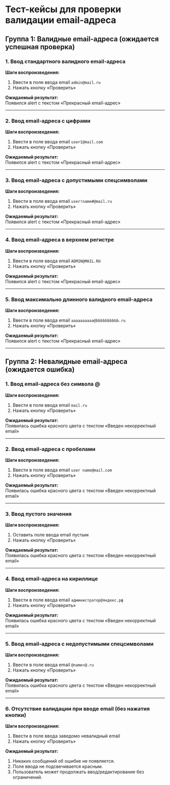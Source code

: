 # Тест-кейсы для проверки валидации email-адреса

## Группа 1: Валидные email-адреса (ожидается успешная проверка)

### 1. Ввод стандартного валидного email-адреса
**Шаги воспроизведения:**
1. Ввести в поле ввода email `admin@mail.ru`
2. Нажать кнопку «Проверить»

**Ожидаемый результат:**  
Появился alert с текстом «Прекрасный email-адрес»

---

### 2. Ввод email-адреса с цифрами
**Шаги воспроизведения:**
1. Ввести в поле ввода email `user1@mail.com`
2. Нажать кнопку «Проверить»

**Ожидаемый результат:**  
Появился alert с текстом «Прекрасный email-адрес»

---

### 3. Ввод email-адреса с допустимыми спецсимволами
**Шаги воспроизведения:**
1. Ввести в поле ввода email `user!name#@mail.ru`
2. Нажать кнопку «Проверить»

**Ожидаемый результат:**  
Появился alert с текстом «Прекрасный email-адрес»

---

### 4. Ввод email-адреса в верхнем регистре
**Шаги воспроизведения:**
1. Ввести в поле ввода email `ADMIN@MAIL.RU`
2. Нажать кнопку «Проверить»

**Ожидаемый результат:**  
Появился alert с текстом «Прекрасный email-адрес»

---

### 5. Ввод максимально длинного валидного email-адреса
**Шаги воспроизведения:**
1. Ввести в поле ввода email `aaaaaaaaaa@bbbbbbbbbb.ru`
2. Нажать кнопку «Проверить»

**Ожидаемый результат:**  
Появился alert с текстом «Прекрасный email-адрес»

---

## Группа 2: Невалидные email-адреса (ожидается ошибка)

### 1. Ввод email-адреса без символа @
**Шаги воспроизведения:**
1. Ввести в поле ввода email `mail.ru`
2. Нажать кнопку «Проверить»

**Ожидаемый результат:**  
Появилась ошибка красного цвета с текстом «Введен некорректный email»

---

### 2. Ввод email-адреса с пробелами
**Шаги воспроизведения:**
1. Ввести в поле ввода email `user name@mail.com`
2. Нажать кнопку «Проверить»

**Ожидаемый результат:**  
Появилась ошибка красного цвета с текстом «Введен некорректный email»

---

### 3. Ввод пустого значения
**Шаги воспроизведения:**
1. Оставить поле ввода email пустым
2. Нажать кнопку «Проверить»

**Ожидаемый результат:**  
Появилась ошибка красного цвета с текстом «Введен некорректный email»

---

### 4. Ввод email-адреса на кириллице
**Шаги воспроизведения:**
1. Ввести в поле ввода email `администратор@яндекс.рф`
2. Нажать кнопку «Проверить»

**Ожидаемый результат:**  
Появилась ошибка красного цвета с текстом «Введен некорректный email»

---

### 5. Ввод email-адреса с недопустимыми спецсимволами
**Шаги воспроизведения:**
1. Ввести в поле ввода email `@name<@.ru`
2. Нажать кнопку «Проверить»

**Ожидаемый результат:**  
Появилась ошибка красного цвета с текстом «Введен некорректный email»

---

### 6. Отсутствие валидации при вводе email (без нажатия кнопки)
**Шаги воспроизведения:**
1. Ввести в поле ввода заведомо невалидный email
2. Нажать кнопку «Проверить»

**Ожидаемый результат:**  
1. Никаких сообщений об ошибке не появляется.
2. Поле ввода не подсвечивается красным.
3. Пользователь может продолжать ввод/редактирование без ограничений.








